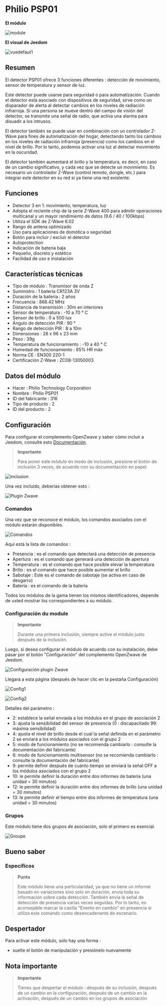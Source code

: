 # Philio PSP01

**El módulo**

![module](images/philio.psp01/module.jpg)

**El visual de Jeedom**

![vuedefaut1](images/philio.psp01/vuedefaut1.jpg)

## Resumen

El detector PSP01 ofrece 3 funciones diferentes : detección de movimiento, sensor de temperatura y sensor de luz.

Este detector puede usarse para seguridad o para automatización. Cuando el detector está asociado con dispositivos de seguridad, sirve como un disparador de alerta al detectar cambios en los niveles de radiación infrarroja. Si una persona se mueve dentro del campo de visión del detector, se transmite una señal de radio, que activa una alarma para disuadir a los intrusos.

El detector también se puede usar en combinación con un controlador Z-Wave para fines de automatización del hogar, detectando tanto los cambios en los niveles de radiación infrarroja (presencia) como los cambios en el nivel de brillo. Por lo tanto, podemos activar una luz al detectar movimiento en la oscuridad.

El detector también aumentará el brillo y la temperatura, es decir, en caso de un cambio significativo, y cada vez que se detecte un movimiento. Es necesario un controlador Z-Wave (control remoto, dongle, etc.) para integrar este detector en su red si ya tiene una red existente.

## Funciones

-   Detector 3 en 1: movimiento, temperatura, luz
-   Adopta el reciente chip de la serie Z-Wave 400 para admitir operaciones multicanal y un mayor rendimiento de datos (9.6 / 40 / 100kbps)
-   Utiliza el SDK de Z-Wave 6.02
-   Rango de antena optimizado
-   Uso para aplicaciones de domótica o seguridad
-   Botón para incluir / excluir el detector
-   Autoprotection
-   Indicación de batería baja
-   Pequeño, discreto y estético
-   Facilidad de uso e instalación

## Características técnicas

-   Tipo de módulo : Transmisor de onda Z
-   Suministro : 1 batería CR123A 3V
-   Duración de la batería : 2 años
-   Frecuencia : 868.42 MHz
-   Distancia de transmisión : 30m en interiores
-   Sensor de temperatura : -10 a 70 ° C
-   Sensor de brillo : 0 a 500 lux
-   Ángulo de detección PIR : 90 °
-   Rango de detección PIR : 8 a 10m
-   Dimensiones : 28 x 96 x 23 mm
-   Peso : 39g
-   Temperatura de funcionamiento : -10 a 40 ° C
-   Humedad de funcionamiento : 85% HR máx
-   Norma CE : EN300 220-1
-   Certificación Z-Wave : ZC08-13050003

## Datos del módulo

-   Hacer : Philio Technology Corporation
-   Nombre : Philio PSP01
-   ID del fabricante : 316
-   Tipo de producto : 2
-   ID del producto : 2

## Configuración

Para configurar el complemento OpenZwave y saber cómo incluir a Jeedom, consulte esto [Documentación](https://doc.jeedom.com/es_ES/plugins/automation%20protocol/openzwave/).

> **Importante**
>
> Para poner este módulo en modo de inclusión, presione el botón de inclusión 3 veces, de acuerdo con su documentación en papel.

![inclusion](images/philio.psp01/inclusion.jpg)

Una vez incluido, deberías obtener esto :

![Plugin Zwave](images/philio.psp01/information.jpg)

### Comandos

Una vez que se reconoce el módulo, los comandos asociados con el módulo estarán disponibles.

![Comandos](images/philio.psp01/commandes.jpg)

Aquí está la lista de comandos :

-   Presencia : es el comando que detectará una detección de presencia
-   Apertura : es el comando que generará una detección de apertura
-   Temperatura : es el comando que hace posible elevar la temperatura
-   Brillo : es el comando que hace posible aumentar el brillo
-   Sabotaje : Este es el comando de sabotaje (se activa en caso de desgarro)
-   Batería : es el comando de la batería

Todos los módulos de la gama tienen los mismos identificadores, depende de usted mostrar los correspondientes a su módulo.

### Configuración du module

> **Importante**
>
> Durante una primera inclusión, siempre active el módulo justo después de la inclusión.

Luego, si desea configurar el módulo de acuerdo con su instalación, debe pasar por el botón "Configuración" del complemento OpenZwave de Jeedom.

![Configuración plugin Zwave](images/plugin/bouton_configuration.jpg)

Llegará a esta página (después de hacer clic en la pestaña Configuración)

![Config1](images/philio.psp01/config1.jpg)

![Config2](images/philio.psp01/config2.jpg)

Detalles del parámetro :

-   2: establece la señal enviada a los módulos en el grupo de asociación 2
-   3: ajusta la sensibilidad del sensor de presencia (0 : discapacitado 99: máxima sensibilidad)
-   4: ajusta el nivel de brillo desde el cual la señal definida en el parámetro 2 se enviará a los módulos asociados con el grupo 2
-   5: modo de funcionamiento (no se recomienda cambiarlo : consulte la documentación del fabricante)
-   6: modo de funcionamiento multisensor (no se recomienda cambiarlo : consulte la documentación del fabricante)
-   9: permite definir después de cuánto tiempo se enviará la señal OFF a los módulos asociados con el grupo 2
-   10: le permite definir la duración entre dos informes de batería (una unidad = 30 minutos)
-   12: le permite definir la duración entre dos informes de brillo (una unidad = 30 minutos)
-   13: le permite definir el tiempo entre dos informes de temperatura (una unidad = 30 minutos)

### Grupos

Este módulo tiene dos grupos de asociación, solo el primero es esencial.

![Groupe](images/philio.psp01/groupe.jpg)

## Bueno saber

### Específicos

> **Punta**
>
> Este módulo tiene una particularidad, ya que no tiene un informe basado en variaciones sino solo en duración, envía toda su información sobre cada detección. También envía la señal de detección de presencia varias veces seguidas. Por lo tanto, es aconsejable marcar la casilla "Evento en cambio" en presencia si utiliza este comando como desencadenante de escenario.

## Despertador

Para activar este módulo, solo hay una forma :

-   suelte el botón de manipulación y presiónelo nuevamente

## Nota importante

> **Importante**
>
> Tienes que despertar el módulo : después de su inclusión, después de un cambio en la configuración, después de un cambio en la activación, después de un cambio en los grupos de asociación
